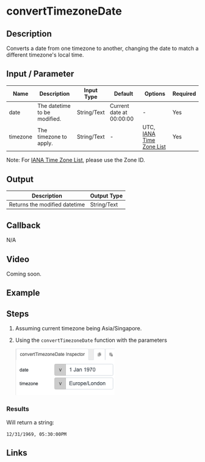 # convertTimezoneDate

## Description

Converts a date from one timezone to another, changing the date to match a different timezone's local time.

## Input / Parameter

| Name | Description | Input Type | Default | Options | Required |
| ------ | ------ | ------ | ------ | ------ | ------ |
| date | The datetime to be modified. | String/Text | Current date at 00:00:00 | - | Yes |
| timezone | The timezone to apply. | String/Text | - | UTC, [IANA Time Zone List] | Yes |

Note: For [IANA Time Zone List], please use the Zone ID.

## Output   

| Description | Output Type |
| ------ | ------ |
| Returns the modified datetime | String/Text |

## Callback

N/A

## Video

Coming soon.

## Example

## Steps

1. Assuming current timezone being Asia/Singapore.
   
2. Using the `convertTimezoneDate` function with the parameters 
   
   ![](./convertTimezoneDate_step1.png)

### Results

Will return a string: 

```
12/31/1969, 05:30:00PM
```

## Links

[IANA Time Zone List]: <https://nodatime.org/TimeZones>